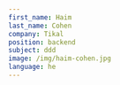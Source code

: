 ```yaml
---
first_name: Haim
last_name: Cohen
company: Tikal
position: backend
subject: ddd
image: /img/haim-cohen.jpg
language: he
---
```


